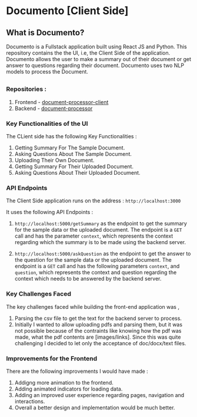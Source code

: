 # Documento [Client Side]

## What is Documento?

Documento is a Fullstack application built using React JS and Python. 
This repository contains the the UI, i.e, the Client Side of the application. Documento allows the user to make a summary out of their document or get answer to questions regarding their document. Documento uses two NLP models to process the Document.
    

## 

### Repositories :

1. Frontend - [document-processor-client](https://github.com/oindrila-b/document-processor-client)
2. Backend - [document-processor](https://github.com/oindrila-b/document_processor)

### Key Functionalities of the UI
 The CLient side has the following Key Functionalities :
 1. Getting Summary For The Sample Document.
 2. Asking Questions About The Sample Document.
 3. Uploading Their Own Document.
 4. Getting Summary For Their Uploaded Document.
 5. Asking Questions About Their Uploaded Document.


### API Endpoints

The Client Side application runs on the address :
    `http://localhost:3000`

It uses the following API Endpoints :
1. `http://localhost:5000/getSummary` as the endpoint to get the summary for the sample data or the uploaded document. The endpoint is a `GET` call and has the parameter `context`, which represents the context regarding which the summary is to be made using the backend server. 

2. `http://localhost:5000/askQuestion` as the endpoint to get the answer to the question for the sample data or the uploaded document. The endpoint is a `GET` call and has the following parameters `context`, and `question`, which represents the context and question regarding the context which needs to be answered by the backend server.

### Key Challenges Faced 
 The key challenges faced while building the front-end application was , 

  1. Parsing the csv file to get the text for the backend server to process. 
  2. Initially I wanted to allow uploading pdfs and parsing them, but it was not possible because of the contraints like knowing how the pdf was made, what the pdf contents are [images/links]. Since this was quite challenging I decided to let only the acceptance of doc/docx/text files.


### Improvements for the Frontend

There are the following improvements I would have made :

1. Addigng more animation to the frontend.
2. Adding animated indicators for loading data.
3. Adding an improved user experience regarding pages, navigation and interactions.
4. Overall a better design and implementation would be much better.